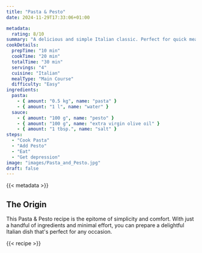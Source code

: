 ```yaml
---
title: "Pasta & Pesto"
date: 2024-11-29T17:33:06+01:00

metadata:
  rating: 8/10
summary: "A delicious and simple Italian classic. Perfect for quick meals or a hearty family dinner."
cookDetails:
  prepTime: "10 min"
  cookTime: "20 min"
  totalTime: "30 min"
  servings: "4"
  cuisine: "Italian"
  mealType: "Main Course"
  difficulty: "Easy"
ingredients:
  pasta:
    - { amount: "0.5 kg", name: "pasta" }
    - { amount: "1 l", name: "water" }
  sauce:
    - { amount: "100 g", name: "pesto" }
    - { amount: "100 g", name: "extra virgin olive oil" }
    - { amount: "1 tbsp.", name: "salt" }
steps:
  - "Cook Pasta"
  - "Add Pesto"
  - "Eat"
  - "Get depression"
image: "images/Pasta_and_Pesto.jpg"
draft: false
---
```


{{< metadata >}}

## The Origin

This Pasta & Pesto recipe is the epitome of simplicity and comfort. With just a handful of ingredients and minimal effort, you can prepare a delightful Italian dish that's perfect for any occasion.


{{< recipe >}}
